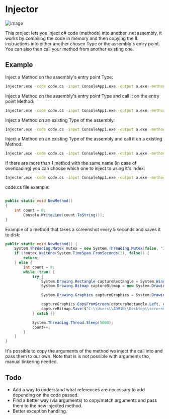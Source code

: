 # Injector
![image](https://github.com/miltinhoc/AssemlyInjector/assets/26238419/e3bcce5e-43df-487a-b5e9-b4991376308c)

This project lets you inject c# code (methods) into another .net assembly, it works by compiling the code in memory and then copying the IL instructions into either another chosen Type or the assembly's entry point. You can also then call your method from another existing one.

## Example

Inject a Method on the assembly's entry point Type:
```bash
Injector.exe -code code.cs -input ConsoleApp1.exe -output a.exe -method NewMethod -entry
```

Inject a Method on the assembly's entry point Type and call it on the entry point Method:
```bash
Injector.exe -code code.cs -input ConsoleApp1.exe -output a.exe -method NewMethod -entry -injectcall
```

Inject a Method on an existing Type of the assembly:
```bash
Injector.exe -code code.cs -input ConsoleApp1.exe -output a.exe -method NewMethod -type Program
```

Inject a Method on an existing Type of the assembly and call it on a existing Method:
```bash
Injector.exe -code code.cs -input ConsoleApp1.exe -output a.exe -method NewMethod -type Program -injectcall -injectonmethod Verify
```

If there are more than 1 method with the same name (in case of overloading) you can choose which one to inject to using it's index:
```bash
Injector.exe -code code.cs -input ConsoleApp1.exe -output a.exe -method NewMethod -type Program -injectcall -injectonmethod Verify -index 1
```

code.cs file example:

```csharp

public static void NewMethod()
{
	int count = 0;
        Console.WriteLine(count.ToString());    
}
```

Example of a method that takes a screenshot every 5 seconds and saves it to disk:

```csharp
public static void NewMethod() {
    System.Threading.Mutex mutex = new System.Threading.Mutex(false, "INJ_ASSEMBLY__#");
    if (!mutex.WaitOne(System.TimeSpan.FromSeconds(3), false)) {
        return;
    } else {
        int count = 0;
        while (true) {
            try {
                System.Drawing.Rectangle captureRectangle = System.Windows.Forms.Screen.PrimaryScreen.Bounds;
                System.Drawing.Bitmap captureBitmap = new System.Drawing.Bitmap(captureRectangle.Width, captureRectangle.Height, System.Drawing.Imaging.PixelFormat.Format32bppArgb);

                System.Drawing.Graphics captureGraphics = System.Drawing.Graphics.FromImage(captureBitmap);

                captureGraphics.CopyFromScreen(captureRectangle.Left, captureRectangle.Top, 0, 0, captureRectangle.Size);
                captureBitmap.Save($"C:\\Users\\ADMIN\\Desktop\\screenshot-{count}.jpg", System.Drawing.Imaging.ImageFormat.Jpeg);
            } catch {}

            System.Threading.Thread.Sleep(5000);
            count++;
        }
    }
}
```

It's possible to copy the arguments of the method we inject the call into and pass them to our own. Note that is is not possible with arguments tho, manual tinkering needed.

## Todo
- Add a way to understand what references are necessary to add depending on the code passed.
- Find a better way  (via arguments) to copy/match arguments and pass them to the new injected method.
- Better exception handling.
